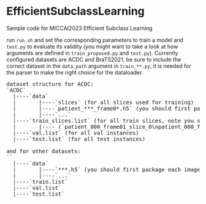 # EfficientSubclassLearning
Sample code for MICCAI2023 Efficient Subclass Learning

run `run.sh` and set the corresponding parameters to train a model and `test.py` to evaluate its validity (you might want to take a look at how arguments are defined in `train_proposed.py` and `test.py`). Currently configured datasets are ACDC and BraTS2021, be sure to include the correct dataset in the `data_path` argument in `train_**.py`, it is needed for the parser to make the right choice for the dataloader.

<pre>
dataset structure for ACDC:
`ACDC`  
  |----`data`
  |       |----`slices` (for all slices used for training)  
  |       |----`patient_***_frame0*.h5` (you should first package each image and its label in a h5 file)  
  |       |----`...`  
  |----`train_slices.list` (for all train slices, note you should include only the names for `.h5` files)  
  |       |---- (`patient_000_frame01_slice_0\npatient_000_frame01_slice_1\n...`)  
  |----`val.list` (for all val instances)  
  |----`test.list` (for all test instances)  
  
and for other datasets:  
`<dataset_name>`  
  |----`data`  
  |       |----`***.h5` (you should first package each image and its label in a h5 file)  
  |       |----`...`   
  |----`train.list`  
  |----`val.list`  
  |----`test.list`  
  </pre>
